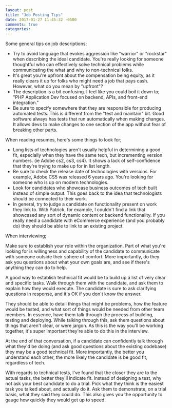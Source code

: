 ```yaml
---
layout: post
title: "Job Posting Tips"
date: 2017-01-27 11:45:32 -0500
comments: true
categories:
---
```


Some general tips on job descriptions;

 - Try to avoid language that evokes aggression like "warrior" or "rockstar" when describing the ideal candidate. You're really looking for someone thoughtful who can effectively solve technical problems while communicating the what and why to non-technical folks.
 - It's great you're upfront about the compensation being equity, as it really clears it up for folks who might need a job that pays cash. However, what do you mean by "upfront"?
 - The description is a bit confusing. I feel like you could boil it down to; "PHP Application Dev focused on backend, APIs, and front-end integration."
 - Be sure to specify somewhere that they are responsible for producing automated tests. This is different from the "test and maintain" bit. Good software always has tests that run automatically when making changes. It allows devs to make changes to one section of the app without fear of breaking other parts.

When reading resumes, here's some things to look for;

 - Long lists of technologies aren't usually helpful in determining a good fit, especially when they have the same tech, but incrementing version numbers. (ie Adobe cs2, cs3, cs4). It shows a lack of self-confidence that they're trying to make up for in list length.
 - Be sure to check the release date of technologies with versions. For example, Adobe CS5 was released 6 years ago. You're looking for someone who is up on modern technologies.
 - Look for candidates who showcase business outcomes of tech built instead of
 simple output. This goes back to the idea that technologists should be connected to their work.
 - In general, try to judge a candidate on functionality present on work they link to. With Patrick, for example, I couldn't find a link that showcased any sort of dynamic content or backend functionality. If you really need a candidate with eCommerce experience (and you probably do) they should be able to link to an existing project.

When interviewing;

Make sure to establish your role within the organization. Part of what you're
looking for is willingness and capability of the candidate to communicate with
someone outside their sphere of comfort. More importantly, do they ask you
questions about what your own goals are, and see if there's anything they can do
to help.

A good way to establish technical fit would be to build up a list of very clear
and specific tasks. Walk through them with the candidate, and ask them to
explain how they would execute. The candidate is sure to ask clarifying
questions in response, and it's OK if you don't know the answer.


 They should be able to detail things that might be problems, how the
 feature would be tested, and what sort of things would be needed from other team members. In essence, have them talk through the process of building, testing and deploying. While talking through this, ask them questions about things that aren't clear, or were jargon. As this is the way you'll be working together, it's super important they're able to do this in the interview.

 At the end of that conversation, if a candidate can confidently talk through what they'd be doing (and ask good questions about the existing codebase) they may be a good technical fit. More importantly, the better you understand each other, the more likely the candidate is be good fit, regardless of tech.

 With regards to technical tests, I've found that the closer they are to the actual tasks, the better they'll indicate fit. Instead of designing a test, why not ask your best candidate to do a trial. Pick what they think is the easiest task you talked about, and actually do it. Ask them to demonstrate, on a trial basis, what they said they could do. This also gives you the opportunity to gauge how quickly they would get up to speed.







